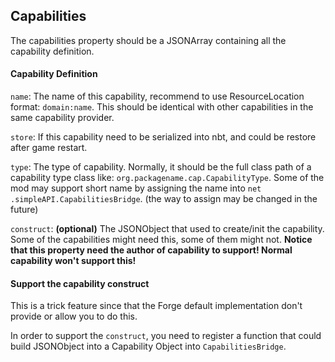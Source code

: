 ## Capabilities

The capabilities property should be a JSONArray containing all the capability definition.

#### Capability Definition

`name`: The name of this capability, recommend to use ResourceLocation format: `domain:name`. 
This should be identical with other capabilities in the same capability provider.

`store`: If this capability need to be serialized into nbt, and could be restore after game restart.

`type`: The type of capability. Normally, it should be the full class path of a capability type class like:
`org.packagename.cap.CapabilityType`. Some of the mod may support short name by assigning the name into `net
.simpleAPI.CapabilitiesBridge`. (the way to assign may be changed in the future)

`construct`: **(optional)** The JSONObject that used to create/init the capability. 
Some of the capabilities might need this, some of them might not.
**Notice that this property need the author of capability to support! Normal capability won't support this!**


#### Support the capability construct
This is a trick feature since that the Forge default implementation don't provide or allow you to do this.

In order to support the `construct`, you need to register a function that 
could build JSONObject into a Capability Object into `CapabilitiesBridge`.







